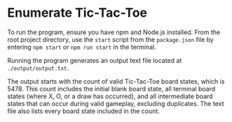 # Enumerate Tic-Tac-Toe

To run the program, ensure you have npm and Node.js installed. From the root project directory, use the `start` script from the `package.json` file by entering `npm start` or `npm run start` in the terminal.

Running the program generates an output text file located at `./output/output.txt`.

The output starts with the count of valid Tic-Tac-Toe board states, which is 5478. This count includes the initial blank board state, all terminal board states (where X, O, or a draw has occurred), and all intermediate board states that can occur during valid gameplay, excluding duplicates. The text file also lists every board state included in the count.